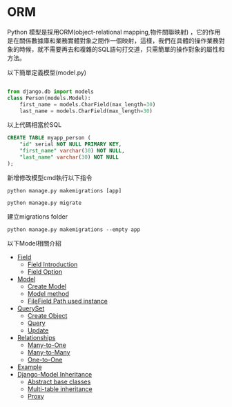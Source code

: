 # ORM  
Python 模型是採用ORM(object-relational mapping,物件關聯映射) ，它的作用是在關係數據庫和業務實體對象之間作一個映射，這樣，我們在具體的操作業務對象的時候，就不需要再去和複雜的SQL語句打交道，只需簡單的操作對象的屬性和方法。</br>

以下簡單定義模型(model.py)


```python 

from django.db import models
class Person(models.Model):
    first_name = models.CharField(max_length=30)
    last_name = models.CharField(max_length=30)    
```

以上代碼相當於SQL

```sql
CREATE TABLE myapp_person (
    "id" serial NOT NULL PRIMARY KEY,
    "first_name" varchar(30) NOT NULL,
    "last_name" varchar(30) NOT NULL
);
```

新增修改模型cmd執行以下指令</br>

```
python manage.py makemigrations [app]

python manage.py migrate
```

建立migrations folder
```
python manage.py makemigrations --empty app
```


以下Model相關介紹


<ul>
    <li><a href="https://github.com/Eddie02582/Django-tutorial/tree/master/Model/Field">Field</a>  
        <ul>
            <li> <a href = "https://github.com/Eddie02582/Django-tutorial/tree/master/Model/Field#field-introduction"> Field Introduction</a></li>
            <li> <a href = "https://github.com/Eddie02582/Django-tutorial/tree/master/Model/Field#field-option"> Field Option</a></li>                              
        </ul>
    </li>
    <li><a href="https://github.com/Eddie02582/Django-tutorial/tree/master/Model/Model">Model</a>  
        <ul>
            <li> <a href = "https://github.com/Eddie02582/Django-tutorial/tree/master/Model/Model#create-model"> Create Model</a></li>
            <li> <a href = "https://github.com/Eddie02582/Django-tutorial/tree/master/Model/Model#model-method"> Model method</a></li>    
            <li> <a href = "https://github.com/Eddie02582/Django-tutorial/tree/master/Model/Model#filefield-path-used-instance"> FileField Path used instance</a></li>      
        </ul>
    </li>    
    <li><a href="https://github.com/Eddie02582/Django-tutorial/tree/master/Model/QuerySet">QuerySet</a>
        <ul>
            <li><a href = "https://github.com/Eddie02582/Django-tutorial/tree/master/Model/QuerySet#1create-object">Create Object</a></li>
            <li><a href = "https://github.com/Eddie02582/Django-tutorial/tree/master/Model/QuerySet#2query">Query</a></li>
            <li><a href = "https://github.com/Eddie02582/Django-tutorial/tree/master/Model/QuerySet#3update">Update</a></li>                           
        </ul>
    </li> 
    <li>
        <a href="https://github.com/Eddie02582/Django-tutorial/tree/master/Model/Relationships">Relationships</a>
        <ul>
            <li><a href = "https://github.com/Eddie02582/Django-tutorial/tree/master/Model/Relationships#many-to-one">Many-to-One</a></li>
            <li><a href = "https://github.com/Eddie02582/Django-tutorial/tree/master/Model/Relationships#many-to-many">Many-to-Many</a></li>
            <li><a href = "https://github.com/Eddie02582/Django-tutorial/tree/master/Model/Relationships#one-to-one">One-to-One</a></li>
        </ul>
    </li> 
    <li><a href="https://github.com/Eddie02582/Django-tutorial/blob/master/Model/Example/README.md">Example</a></li> 
    <li>  
        <a href="https://github.com/Eddie02582/Django-tutorial/tree/master/Model/Inheritance">Django-Model Inheritance</a>
        <ul>
            <li><a href = "https://github.com/Eddie02582/Django-tutorial/tree/master/Model/Inheritance#1abstract-base-classes">Abstract base classes</a></li>
            <li><a href = "https://github.com/Eddie02582/Django-tutorial/tree/master/Model/Inheritance#2multi-table-inheritance">Multi-table inheritance</a></li>
            <li><a href = "https://github.com/Eddie02582/Django-tutorial/tree/master/Model/Inheritance#3proxy">Proxy</a></li>
        </ul>
    </li> 
    
</ul>


